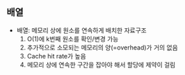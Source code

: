 ## 배열

- 배열: 메모리 상에 원소를 연속하게 배치한 자료구조
  1. O(1)에 k번째 원소를 확인/변경 가능 
  2. 추가적으로 소모되는 메모리의 양(=overhead)가 거의 없음
  3. Cache hit rate가 높음
  4. 메모리 상에 연속한 구간을 잡아야 해서 할당에 제약이 걸림

